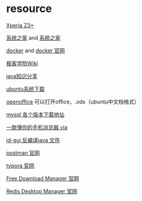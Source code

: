 # resource

[Xperia Z3+](http://bbs.gfan.com/forum.php?mod=viewthread&tid=9191328) 

[系统之家](http://www.xitongzhijia.net/win7/201801/117820.html)  and  [系统之家](http://www.xitongzhijia.net/)

[docker](https://yeasy.gitbooks.io/docker_practice/content/)  and [docker 官网](https://docs.docker.com/install/)

[极客学院Wiki](http://wiki.jikexueyuan.com/list/front-end/)

[java知识分享](http://java1234.com/)

[ubuntu系统下载](http://cdimage.ubuntu.com/ubuntu-gnome/releases/)

[openoffice](http://www.openoffice.org/download/index.html) 可以打开office，.ods（ubuntu中文档格式）

[mysql 各个版本下载地址](http://ftp.ntu.edu.tw/MySQL/Downloads/)

[一款懂你的手机浏览器 via](https://coolapk.com/apk/mark.via)

[jd-gui 反编译java 文件](http://jd.benow.ca/)

[postman 官网](https://www.getpostman.com/)

[typora 官网](https://typora.io/)

[Free Download Manager 官网](https://www.freedownloadmanager.org/)

[Redis Desktop Manager 官网](https://redisdesktop.com/)